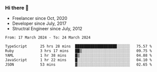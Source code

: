 ### Hi there 👋

- Freelancer since Oct, 2020
- Developer since July, 2017
- Structral Engineer since July, 2012

<!--START_SECTION:waka-->

```txt
From: 17 March 2024 - To: 24 March 2024

TypeScript      25 hrs 28 mins  ███████████████████░░░░░░   75.57 %
Ruby            3 hrs 17 mins   ██▒░░░░░░░░░░░░░░░░░░░░░░   09.75 %
YAML            1 hr 38 mins    █▒░░░░░░░░░░░░░░░░░░░░░░░   04.88 %
JavaScript      1 hr 22 mins    █░░░░░░░░░░░░░░░░░░░░░░░░   04.10 %
JSON            53 mins         ▓░░░░░░░░░░░░░░░░░░░░░░░░   02.65 %
```

<!--END_SECTION:waka-->
